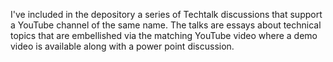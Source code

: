 I've included in the depository a series of Techtalk discussions that support a YouTube channel of the same name. The talks are essays about technical topics that are embellished via the matching YouTube video where a demo video is available along with a power point discussion.
